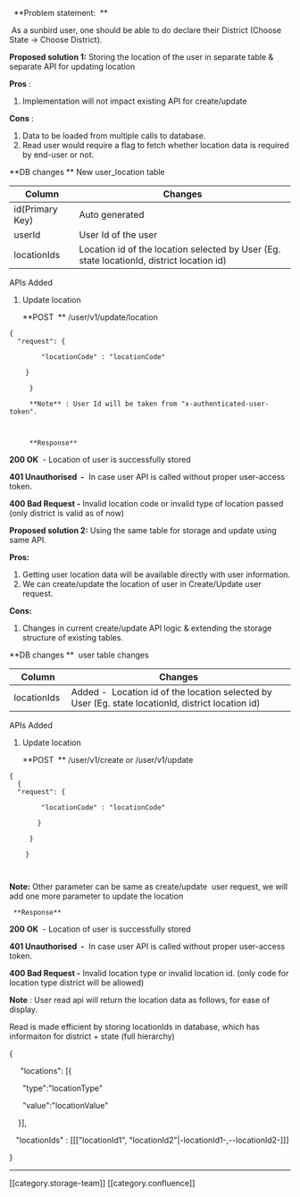   **Problem statement:  ** 

 As a sunbird user, one should be able to do declare their District (Choose State -> Choose District).

 **Proposed solution 1:** Storing the location of the user in separate table & separate API for updating location

 **Pros** : 


1. Implementation will not impact existing API for create/update

 **Cons** :


1. Data to be loaded from multiple calls to database.
1. Read user would require a flag to fetch whether location data is required by end-user or not.

 **DB changes ** New user_location table



| Column | Changes | 
|  --- |  --- | 
| id(Primary Key) | Auto generated | 
| userId | User Id of the user | 
| locationIds | Location id of the location selected by User (Eg. state locationId, district location id) | 

APIs Added


1. Update location  

     **POST  ** /user/v1/update/location
```
{
  "request": {

        "locationCode" : "locationCode"

    }

     }

     **Note** : User Id will be taken from "x-authenticated-user-token".  

    

     **Response** 
```
 **200 OK**  - Location of user is successfully stored 

 **401 Unauthorised  -**  In case user API is called without proper user-access token.

 **400 Bad Request -** Invalid location code or invalid type of location passed (only district is valid as of now)

 **Proposed solution 2:** Using the same table for storage and update using same API.

 **Pros:** 


1. Getting user location data will be available directly with user information.
1. We can create/update the location of user in Create/Update user request.

 **Cons:** 


1. Changes in current create/update API logic & extending the storage structure of existing tables.

 **DB changes **  user table changes



| Column | Changes | 
|  --- |  --- | 
| locationIds  | Added -  Location id of the location selected by User (Eg. state locationId, district location id) | 



APIs Added


1. Update location  

     **POST  ** /user/v1/create or /user/v1/update
```
{
  {
  "request": {

        "locationCode" : "locationCode"

       }

     }

    }

    
```
 **Note:**  Other parameter can be same as create/update  user request, we will add one more parameter to update the location

    

     **Response** 

 **200 OK**  - Location of user is successfully stored 

 **401 Unauthorised  -**  In case user API is called without proper user-access token.

 **400 Bad Request -** Invalid location type or invalid location id. (only code for location type district will be allowed)



 **Note** : User read api will return the location data as follows, for ease of display.

Read is made efficient by storing locationIds in database, which has informaiton for district + state (full hierarchy)

{

     "locations": \[{

      "type":"locationType"

      "value":"locationValue"

    }],

   "locationIds" : \[[["locationId1", "locationId2"|-locationId1-,--locationId2-]]]

}







*****

[[category.storage-team]] 
[[category.confluence]] 
